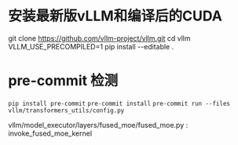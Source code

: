 # 安装最新版vLLM和编译后的CUDA

git clone https://github.com/vllm-project/vllm.git
cd vllm
VLLM_USE_PRECOMPILED=1 pip install --editable .

# pre-commit 检测

`pip install pre-commit`
`pre-commit install`
`pre-commit run --files vllm/transformers_utils/config.py`

vllm/model_executor/layers/fused_moe/fused_moe.py : invoke_fused_moe_kernel